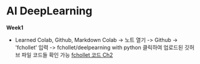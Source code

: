 # AI DeepLearning


**Week1**
- Learned Colab, Github, Markdown
Colab -> 노트 열기 -> Github -> 'fchollet' 입력 -> fchollet/deelpearning with python 클릭하여 업로드된 깃허브 파일 코드들 확인 가능
[fchollet 코드 Ch2](https://colab.research.google.com/github/fchollet/deep-learning-with-python-notebooks/blob/master/chapter02_mathematical-building-blocks.ipynb)
